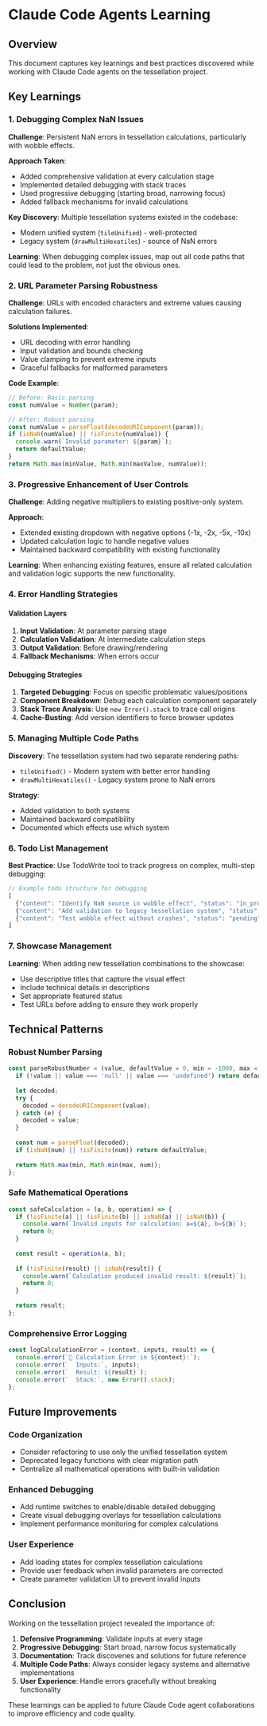 # Claude Code Agents Learning

## Overview
This document captures key learnings and best practices discovered while working with Claude Code agents on the tessellation project.

## Key Learnings

### 1. Debugging Complex NaN Issues
**Challenge**: Persistent NaN errors in tessellation calculations, particularly with wobble effects.

**Approach Taken**:
- Added comprehensive validation at every calculation stage
- Implemented detailed debugging with stack traces
- Used progressive debugging (starting broad, narrowing focus)
- Added fallback mechanisms for invalid calculations

**Key Discovery**: Multiple tessellation systems existed in the codebase:
- Modern unified system (`tileUnified`) - well-protected
- Legacy system (`drawMultiHexatiles`) - source of NaN errors

**Learning**: When debugging complex issues, map out all code paths that could lead to the problem, not just the obvious ones.

### 2. URL Parameter Parsing Robustness
**Challenge**: URLs with encoded characters and extreme values causing calculation failures.

**Solutions Implemented**:
- URL decoding with error handling
- Input validation and bounds checking
- Value clamping to prevent extreme inputs
- Graceful fallbacks for malformed parameters

**Code Example**:
```javascript
// Before: Basic parsing
const numValue = Number(param);

// After: Robust parsing
const numValue = parseFloat(decodeURIComponent(param));
if (isNaN(numValue) || !isFinite(numValue)) {
  console.warn(`Invalid parameter: ${param}`);
  return defaultValue;
}
return Math.max(minValue, Math.min(maxValue, numValue));
```

### 3. Progressive Enhancement of User Controls
**Challenge**: Adding negative multipliers to existing positive-only system.

**Approach**:
- Extended existing dropdown with negative options (-1x, -2x, -5x, -10x)
- Updated calculation logic to handle negative values
- Maintained backward compatibility with existing functionality

**Learning**: When enhancing existing features, ensure all related calculation and validation logic supports the new functionality.

### 4. Error Handling Strategies

#### Validation Layers
1. **Input Validation**: At parameter parsing stage
2. **Calculation Validation**: At intermediate calculation steps
3. **Output Validation**: Before drawing/rendering
4. **Fallback Mechanisms**: When errors occur

#### Debugging Strategies
1. **Targeted Debugging**: Focus on specific problematic values/positions
2. **Component Breakdown**: Debug each calculation component separately
3. **Stack Trace Analysis**: Use `new Error().stack` to trace call origins
4. **Cache-Busting**: Add version identifiers to force browser updates

### 5. Managing Multiple Code Paths
**Discovery**: The tessellation system had two separate rendering paths:
- `tileUnified()` - Modern system with better error handling
- `drawMultiHexatiles()` - Legacy system prone to NaN errors

**Strategy**: 
- Added validation to both systems
- Maintained backward compatibility
- Documented which effects use which system

### 6. Todo List Management
**Best Practice**: Use TodoWrite tool to track progress on complex, multi-step debugging:

```javascript
// Example todo structure for debugging
[
  {"content": "Identify NaN source in wobble effect", "status": "in_progress"},
  {"content": "Add validation to legacy tessellation system", "status": "pending"},
  {"content": "Test wobble effect without crashes", "status": "pending"}
]
```

### 7. Showcase Management
**Learning**: When adding new tessellation combinations to the showcase:
- Use descriptive titles that capture the visual effect
- Include technical details in descriptions
- Set appropriate featured status
- Test URLs before adding to ensure they work properly

## Technical Patterns

### Robust Number Parsing
```javascript
const parseRobustNumber = (value, defaultValue = 0, min = -1000, max = 1000) => {
  if (!value || value === 'null' || value === 'undefined') return defaultValue;
  
  let decoded;
  try {
    decoded = decodeURIComponent(value);
  } catch (e) {
    decoded = value;
  }
  
  const num = parseFloat(decoded);
  if (isNaN(num) || !isFinite(num)) return defaultValue;
  
  return Math.max(min, Math.min(max, num));
};
```

### Safe Mathematical Operations
```javascript
const safeCalculation = (a, b, operation) => {
  if (!isFinite(a) || !isFinite(b) || isNaN(a) || isNaN(b)) {
    console.warn(`Invalid inputs for calculation: a=${a}, b=${b}`);
    return 0;
  }
  
  const result = operation(a, b);
  
  if (!isFinite(result) || isNaN(result)) {
    console.warn(`Calculation produced invalid result: ${result}`);
    return 0;
  }
  
  return result;
};
```

### Comprehensive Error Logging
```javascript
const logCalculationError = (context, inputs, result) => {
  console.error(`🚨 Calculation Error in ${context}:`);
  console.error(`  Inputs:`, inputs);
  console.error(`  Result: ${result}`);
  console.error(`  Stack:`, new Error().stack);
};
```

## Future Improvements

### Code Organization
- Consider refactoring to use only the unified tessellation system
- Deprecated legacy functions with clear migration path
- Centralize all mathematical operations with built-in validation

### Enhanced Debugging
- Add runtime switches to enable/disable detailed debugging
- Create visual debugging overlays for tessellation calculations
- Implement performance monitoring for complex calculations

### User Experience
- Add loading states for complex tessellation calculations
- Provide user feedback when invalid parameters are corrected
- Create parameter validation UI to prevent invalid inputs

## Conclusion
Working on the tessellation project revealed the importance of:
1. **Defensive Programming**: Validate inputs at every stage
2. **Progressive Debugging**: Start broad, narrow focus systematically  
3. **Documentation**: Track discoveries and solutions for future reference
4. **Multiple Code Paths**: Always consider legacy systems and alternative implementations
5. **User Experience**: Handle errors gracefully without breaking functionality

These learnings can be applied to future Claude Code agent collaborations to improve efficiency and code quality.